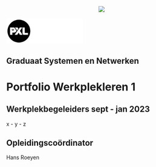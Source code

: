 <p align="center"><img src="https://github.com/guidofris/Portfolio/blob/main/images/pxl_beeld_1.jpg" width="60%"></p>

<img src="https://github.com/guidofris/Portfolio/blob/main/images/logo_pxl_digital_witrand.png" width="40%">

## Graduaat Systemen en Netwerken

# Portfolio Werkplekleren 1

## Werkplekbegeleiders sept - jan 2023
x - y - z

## Opleidingscoördinator
Hans Roeyen
